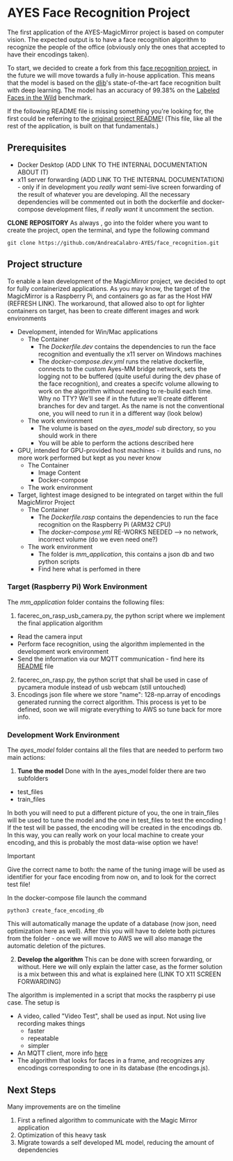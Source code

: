# AYES Face Recognition Project 
The first application of the AYES-MagicMirror project is based on computer vision. 
The expected output is to have a face recognition algorithm to recognize the people
of the office (obviously only the ones that accepted to have their encodings taken).

To start, we decided to create a fork from this [face recognition project](https://github.com/ageitgey/face_recognition), 
in the future we will move towards a fully in-house application. This means that the model is based on the [dlib](http://dlib.net/)'s state-of-the-art face recognition
built with deep learning. The model has an accuracy of 99.38% on the
[Labeled Faces in the Wild](http://vis-www.cs.umass.edu/lfw/) benchmark.

If the following README file is missing something you're looking for, the first could be referring to the [original project README](https://github.com/ageitgey/face_recognition)! (This file, like all the rest of the application, is built on that fundamentals.)


## Prerequisites 
- Docker Desktop (ADD LINK TO THE INTERNAL DOCUMENTATION ABOUT IT)
- x11 server forwarding (ADD LINK TO THE INTERNAL DOCUMENTATION) - only if in development you *really want* semi-live screen forwarding of the result of whatever you are developing. All the necessary dependencies will be commented out in both the dockerfile and docker-compose development files, if *really want* it uncomment the section. 

**CLONE REPOSITORY**
As always , go into the folder where you want to create the project, open the terminal, and type the following command
```
git clone https://github.com/AndreaCalabro-AYES/face_recognition.git
```
## Project structure
To enable a lean development of the MagicMirror project, we decided to opt for fully containerized applications. As you may know, the target of the MagicMirror is a Raspberry Pi, and containers go as far as the Host HW (REFRESH LINK). The workaround, that allowed also to opt for lighter containers on target, has been to create different images and work environments
- Development, intended for Win/Mac applications 
  * The Container
    + The *Dockerfile.dev* contains the dependencies to run the face recognition and eventually the x11 server on Windows machines 
    + The *docker-compose.dev.yml* runs the relative dockerfile, connects to the custom Ayes-MM bridge network, sets the logging not to be buffered (quite useful during the dev phase of the face recognition), and creates a specifc volume allowing to work on the algorithm without needing to re-build each time. Why no TTY? We'll see if in the future we'll create different branches for dev and target. As the name is not the conventional one, you will need to run it in a different way (look below)
  * The work environment
    + The volume is based on the *ayes_model* sub directory, so you should work in there
    + You will be able to perform the actions described here
- GPU, intended for GPU-provided host machines - it builds and runs, no more work performed but kept as you never know
  * The Container
    + Image Content
    + Docker-compose
  * The work environment
- Target, lightest image designed to be integrated on target within the full MagicMirror Project
  * The Container
    + The *Dockerfile.rasp* contains the dependencies to run the face recognition on the Raspberry Pi (ARM32 CPU)
    + The *docker-compose.yml* RE-WORKS NEEDED --> no network, incorrect volume (do we even need one?)
  * The work environment
    + The folder is *mm_application*, this contains a json db and two python scripts
    + Find here what is perfomed in there

 
### Target (Raspberry Pi) Work Environment
The *mm_application* folder contains the following files:
1. facerec_on_rasp_usb_camera.py, the python script where we implement the final application algorithm
  - Read the camera input
  - Perform face recognition, using the algorithm implemented in the development work environment
  - Send the information via our MQTT communication - find here its [README](README.md) file
2. facerec_on_rasp.py, the python script that shall be used in case of pycamera module instead of usb webcam (still untouched)
3. Encodings json file where we store "name": 128-np.array of encodings generated running the correct algorithm. This process
is yet to be defined, soon we will migrate everything to AWS so tune back for more info. 

### Development Work Environment
The *ayes_model* folder contains all the files that are needed to perform two main actions:
1. **Tune the model**
Done with 
In the ayes_model folder there are two subfolders
- test_files
- train_files

In both you will need to put a different picture of you, the one in train_files will be used to tune the model and the one in test_files to test the encoding ! If the test will be passed, the encoding will be created in the encodings db. In this way, you can really work on your local machine to create your encoding, and this is probably the most data-wise option we have!  

> [!IMPORTANT]
> Give the correct name to both: the name of the tuning image will be used as identifier for your face encoding from now on, and to look for the correct test file!

In the docker-compose file launch the command
```
python3 create_face_encoding_db
```
This will automatically manage the update of a database (now json, need optimization here as well).
After this you will have to delete both pictures from the folder - once we will move to AWS we will also manage the automatic deletion of the pictures.

2. **Develop the algorithm**
This can be done with screen forwarding, or without. Here we will only explain the latter case, as the former solution is a mix between this and what is explained here (LINK TO X11 SCREEN FORWARDING)

The algorithm is implemented in a script that mocks the raspberry pi use case. 
The setup is
- A video, called "Video Test", shall be used as input. Not using live recording makes things
  - faster
  - repeatable
  - simpler
- An MQTT client, more info [here](https://github.com/AndreaCalabro-AYES/MQTT_Broker/blob/development/README.md#client)
- The algorithm that looks for faces in a frame, and recognizes any encodings corresponding to one in its database (the encodings.js). 

## Next Steps
Many improvements are on the timeline 
1. First a refined algorithm to communicate with the Magic Mirror application
2. Optimization of this heavy task
3. Migrate towards a self developed ML model, reducing the amount of dependencies

